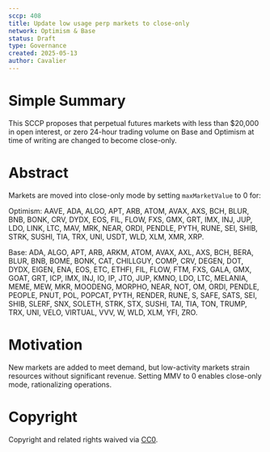 ```yaml
---
sccp: 408
title: Update low usage perp markets to close-only
network: Optimism & Base
status: Draft
type: Governance
created: 2025-05-13
author: Cavalier
---
```


# Simple Summary

This SCCP proposes that perpetual futures markets with less than $20,000 in open interest, or zero 24-hour trading volume on Base and Optimism at time of writing are changed to become close-only. 


# Abstract

Markets are moved into close-only mode by setting `maxMarketValue` to 0 for:

Optimism:  AAVE, ADA, ALGO, APT, ARB, ATOM, AVAX, AXS, BCH, BLUR, BNB, BONK, CRV, DYDX, EOS, FIL, FLOW, FXS, GMX, GRT, IMX, INJ, JUP, LDO, LINK, LTC, MAV, MRK, NEAR, ORDI, PENDLE, PYTH, RUNE, SEI, SHIB, STRK, SUSHI, TIA, TRX, UNI, USDT, WLD, XLM, XMR, XRP.

Base: ADA, ALGO, APT, ARB, ARKM, ATOM, AVAX, AXL, AXS, BCH, BERA, BLUR, BNB, BOME, BONK, CAT, CHILLGUY, COMP, CRV, DEGEN, DOT, DYDX, EIGEN, ENA, EOS, ETC, ETHFI, FIL, FLOW, FTM, FXS, GALA, GMX, GOAT, GRT, ICP, IMX, INJ, IO, IP, JTO, JUP, KMNO, LDO, LTC, MELANIA, MEME, MEW, MKR, MOODENG, MORPHO, NEAR, NOT, OM, ORDI, PENDLE, PEOPLE, PNUT, POL, POPCAT, PYTH, RENDER, RUNE, S, SAFE, SATS, SEI, SHIB, SLERF, SNX, SOLETH, STRK, STX, SUSHI, TAI, TIA, TON, TRUMP, TRX, UNI, VELO, VIRTUAL, VVV, W, WLD, XLM, YFI, ZRO.

# Motivation

New markets are added to meet demand, but low-activity markets strain resources without significant revenue. Setting MMV to 0 enables close-only mode, rationalizing operations.

# Copyright
Copyright and related rights waived via [CC0](https://creativecommons.org/publicdomain/zero/1.0/).
